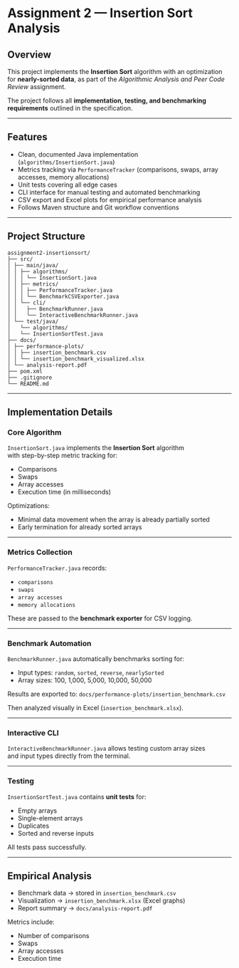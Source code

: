 # Assignment 2 — Insertion Sort Analysis

## Overview
This project implements the **Insertion Sort** algorithm with an optimization for **nearly-sorted data**, as part of the *Algorithmic Analysis and Peer Code Review* assignment.

The project follows all **implementation, testing, and benchmarking requirements** outlined in the specification.

---

## Features
- Clean, documented Java implementation (`algorithms/InsertionSort.java`)
- Metrics tracking via `PerformanceTracker` (comparisons, swaps, array accesses, memory allocations)
- Unit tests covering all edge cases
- CLI interface for manual testing and automated benchmarking
- CSV export and Excel plots for empirical performance analysis
- Follows Maven structure and Git workflow conventions

---

## Project Structure
```
assignment2-insertionsort/
├── src/
│ ├── main/java/
│ │ ├── algorithms/
│ │ │ └── InsertionSort.java
│ │ ├── metrics/
│ │ │ ├── PerformanceTracker.java
│ │ │ └── BenchmarkCSVExporter.java
│ │ └── cli/
│ │   ├── BenchmarkRunner.java
│ │   └── InteractiveBenchmarkRunner.java
│ └── test/java/
│   └── algorithms/
│   └── InsertionSortTest.java
├── docs/
│ ├── performance-plots/
│ │ ├── insertion_benchmark.csv
│ │ └── insertion_benchmark_visualized.xlsx
│ └── analysis-report.pdf
├── pom.xml
├── .gitignore
└── README.md
```

---

## Implementation Details

### Core Algorithm
`InsertionSort.java` implements the **Insertion Sort** algorithm  
with step-by-step metric tracking for:
- Comparisons
- Swaps
- Array accesses
- Execution time (in milliseconds)

Optimizations:
- Minimal data movement when the array is already partially sorted
- Early termination for already sorted arrays

---

### Metrics Collection
`PerformanceTracker.java` records:
- `comparisons`
- `swaps`
- `array accesses`
- `memory allocations`

These are passed to the **benchmark exporter** for CSV logging.

---

### Benchmark Automation
`BenchmarkRunner.java` automatically benchmarks sorting for:
- Input types: `random`, `sorted`, `reverse`, `nearlySorted`
- Array sizes: 100, 1,000, 5,000, 10,000, 50,000

Results are exported to:
`docs/performance-plots/insertion_benchmark.csv`

Then analyzed visually in Excel (`insertion_benchmark.xlsx`).

---

### Interactive CLI
`InteractiveBenchmarkRunner.java` allows testing custom array sizes  
and input types directly from the terminal.


---

### Testing
`InsertionSortTest.java` contains **unit tests** for:
- Empty arrays
- Single-element arrays
- Duplicates
- Sorted and reverse inputs

All tests pass successfully.

---

## Empirical Analysis
- Benchmark data → stored in `insertion_benchmark.csv`
- Visualization → `insertion_benchmark.xlsx` (Excel graphs)
- Report summary → `docs/analysis-report.pdf`

Metrics include:
- Number of comparisons
- Swaps
- Array accesses
- Execution time




